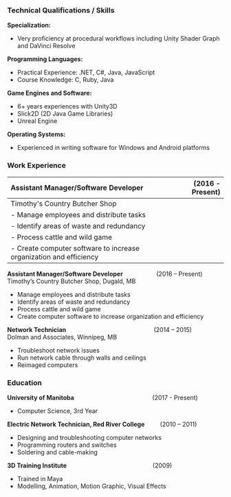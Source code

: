 ### Technical Qualifications / Skills

**Specialization:**
- Very proficiency at procedural workflows including Unity Shader Graph and DaVinci Resolve

**Programming Languages:**
- Practical Experience: .NET, C#, Java, JavaScript
- Course Knowledge: C, Ruby, Java

**Game Engines and Software:**
- 6+ years experiences with Unity3D
- Slick2D (2D Java Game Libraries)
- Unreal Engine

**Operating Systems:**
- Experienced in writing software for Windows and Android platforms

### Work Experience


| **Assistant Manager/Software Developer**  | (2016 - Present) |
|:------------------------------------------|-----------------:|
| Timothy's Country Butcher Shop            |                  |
|- Manage employees and distribute tasks    |                  |
|- Identify areas of waste and redundancy   |                  |
|- Process cattle and wild game             |                  |
|- Create computer software to increase organization and efficiency||

**Assistant Manager/Software Developer** &emsp;&emsp;&emsp;&emsp;&emsp; (2016 – Present) <br />
Timothy’s Country Butcher Shop, Dugald, MB <br />
- Manage employees and distribute tasks
- Identify areas of waste and redundancy
- Process cattle and wild game
- Create computer software to increase organization and efficiency

**Network Technician** &emsp;&emsp;&emsp;&emsp;&emsp;&emsp;&emsp;&emsp;&emsp;&emsp;&emsp;&emsp;&emsp;&emsp; (2014 – 2015) <br />
Dolman and Associates, Winnipeg, MB <br />
- Troubleshoot network issues 
- Run network cable through walls and ceilings 
- Reimaged computers

### Education

**University of Manitoba**&emsp;&emsp;&emsp;&emsp;&emsp;&emsp;&emsp;&emsp;&emsp;&emsp;&emsp;&emsp;&emsp;(2017 - Present) <br />
- Computer Science, 3rd Year

**Electric Network Technician, Red River College** &emsp;&emsp; (2010 – 2011) <br />
- Designing and troubleshooting computer networks
- Programming routers and switches
- Soldering and cable-making

**3D Training Institute**&emsp;&emsp;&emsp;&emsp;&emsp;&emsp;&emsp;&emsp;&emsp;&emsp;&emsp;&emsp;&emsp;&emsp; (2009) <br />
- Trained in Maya
- Modelling, Animation, Motion Graphic, Visual Effects

